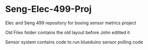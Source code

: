 # Seng-Elec-499-Proj
Elec and Seng 499 repository for boxing sensor metrics project

Old Files folder contains the old layout before John editted it

Sensor system contains code to run blueduino sensor polling code
